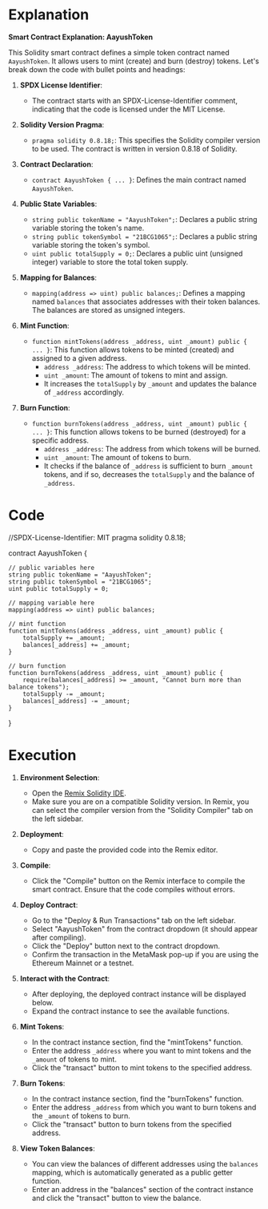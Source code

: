 # Explanation

**Smart Contract Explanation: AayushToken**

This Solidity smart contract defines a simple token contract named `AayushToken`. It allows users to mint (create) and burn (destroy) tokens. Let's break down the code with bullet points and headings:

1. **SPDX License Identifier**:
   - The contract starts with an SPDX-License-Identifier comment, indicating that the code is licensed under the MIT License.

2. **Solidity Version Pragma**:
   - `pragma solidity 0.8.18;`: This specifies the Solidity compiler version to be used. The contract is written in version 0.8.18 of Solidity.

3. **Contract Declaration**:
   - `contract AayushToken { ... }`: Defines the main contract named `AayushToken`.

4. **Public State Variables**:
   - `string public tokenName = "AayushToken";`: Declares a public string variable storing the token's name.
   - `string public tokenSymbol = "21BCG1065";`: Declares a public string variable storing the token's symbol.
   - `uint public totalSupply = 0;`: Declares a public uint (unsigned integer) variable to store the total token supply.

5. **Mapping for Balances**:
   - `mapping(address => uint) public balances;`: Defines a mapping named `balances` that associates addresses with their token balances. The balances are stored as unsigned integers.

6. **Mint Function**:
   - `function mintTokens(address _address, uint _amount) public { ... }`: This function allows tokens to be minted (created) and assigned to a given address.
     - `address _address`: The address to which tokens will be minted.
     - `uint _amount`: The amount of tokens to mint and assign.
     - It increases the `totalSupply` by `_amount` and updates the balance of `_address` accordingly.

7. **Burn Function**:
   - `function burnTokens(address _address, uint _amount) public { ... }`: This function allows tokens to be burned (destroyed) for a specific address.
     - `address _address`: The address from which tokens will be burned.
     - `uint _amount`: The amount of tokens to burn.
     - It checks if the balance of `_address` is sufficient to burn `_amount` tokens, and if so, decreases the `totalSupply` and the balance of `_address`.
      
# Code

//SPDX-License-Identifier: MIT
pragma solidity 0.8.18;


contract AayushToken {

    // public variables here
    string public tokenName = "AayushToken";
    string public tokenSymbol = "21BCG1065";
    uint public totalSupply = 0;

    // mapping variable here
    mapping(address => uint) public balances;

    // mint function
    function mintTokens(address _address, uint _amount) public {
        totalSupply += _amount;
        balances[_address] += _amount;
    }

    // burn function
    function burnTokens(address _address, uint _amount) public {
        require(balances[_address] >= _amount, "Cannot burn more than balance tokens");
        totalSupply -= _amount;
        balances[_address] -= _amount;
    }
}

# Execution

1. **Environment Selection**:
   - Open the [Remix Solidity IDE](https://remix.ethereum.org/).
   - Make sure you are on a compatible Solidity version. In Remix, you can select the compiler version from the "Solidity Compiler" tab on the left sidebar.

2. **Deployment**:
   - Copy and paste the provided code into the Remix editor.

3. **Compile**:
   - Click the "Compile" button on the Remix interface to compile the smart contract. Ensure that the code compiles without errors.

4. **Deploy Contract**:
   - Go to the "Deploy & Run Transactions" tab on the left sidebar.
   - Select "AayushToken" from the contract dropdown (it should appear after compiling).
   - Click the "Deploy" button next to the contract dropdown.
   - Confirm the transaction in the MetaMask pop-up if you are using the Ethereum Mainnet or a testnet.

5. **Interact with the Contract**:
   - After deploying, the deployed contract instance will be displayed below.
   - Expand the contract instance to see the available functions.

6. **Mint Tokens**:
   - In the contract instance section, find the "mintTokens" function.
   - Enter the address `_address` where you want to mint tokens and the `_amount` of tokens to mint.
   - Click the "transact" button to mint tokens to the specified address.

7. **Burn Tokens**:
   - In the contract instance section, find the "burnTokens" function.
   - Enter the address `_address` from which you want to burn tokens and the `_amount` of tokens to burn.
   - Click the "transact" button to burn tokens from the specified address.

8. **View Token Balances**:
   - You can view the balances of different addresses using the `balances` mapping, which is automatically generated as a public getter function.
   - Enter an address in the "balances" section of the contract instance and click the "transact" button to view the balance.
